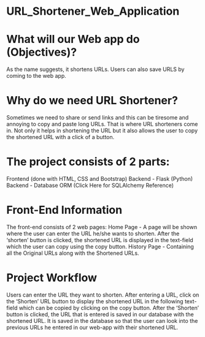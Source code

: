 # URL_Shortener_Web_Application

# What will our Web app do (Objectives)?
As the name suggests, it shortens URLs.
Users can also save URLS by coming to the web app.

# Why do we need URL Shortener?
Sometimes we need to share or send links and this can be tiresome and annoying to copy and paste long URLs. That is where URL shorteners come in. Not only it helps in shortening the URL but it also allows the user to copy the shortened URL with a click of a button.

# The project consists of 2 parts:
Frontend (done with HTML, CSS and Bootstrap)
Backend - Flask (Python)
Backend - Database ORM (Click Here for SQLAlchemy Reference)

# Front-End Information
 The front-end consists of 2 web pages:
Home Page - A page will be shown where the user can enter the URL he/she wants to shorten. After the ‘shorten’ button is clicked, the shortened URL is displayed in the text-field which the user can copy using the copy button.
History Page - Containing all the Original URLs along with the Shortened URLs.

# Project Workflow
Users can enter the URL they want to shorten. After entering a URL, click on the ‘Shorten’ URL button to display the shortened URL in the following text-field which can be copied by clicking on the copy button.
After the ‘Shorten’ button is clicked, the URL that is entered is saved in our database with the shortened URL. It is saved in the database so that the user can look into the previous URLs he entered in our web-app with their shortened URL.
